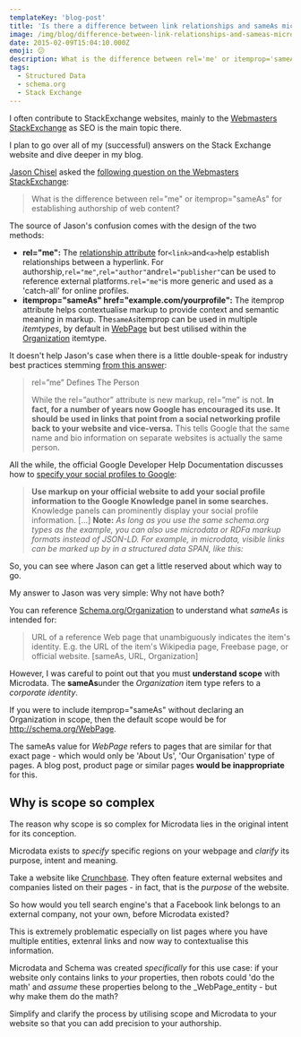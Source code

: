 ```yaml
---
templateKey: 'blog-post'
title: 'Is there a difference between link relationships and sameAs microdata?'
image: /img/blog/difference-between-link-relationships-and-sameas-microdata.png
date: 2015-02-09T15:04:10.000Z
emoji: 😕
description: What is the difference between rel='me' or itemprop='sameAs' for establishing authorship of web content? I answer Jason's question on the webmasters stack exchange and the importance of scope.
tags:
  - Structured Data
  - schema.org
  - Stack Exchange
---
```


I often contribute to StackExchange websites, mainly to the  [Webmasters StackExchange](http://webmasters.stackexchange.com/)  as SEO is the main topic there.

I plan to go over all of my (successful) answers on the Stack Exchange website and dive deeper in my blog.

[Jason Chisel](http://webmasters.stackexchange.com/users/49632/jason-chisel)  asked the  [following question on the Webmasters StackExchange](http://webmasters.stackexchange.com/questions/77009/should-i-use-rel-me-or-itemprop-sameas-when-linking-to-social-networks-like/77013#77013):

> What is the difference between rel="me" or itemprop="sameAs" for establishing authorship of web content?

The source of Jason's confusion comes with the design of the two methods:

-   **rel="me":**  The  [relationship attribute](http://www.w3.org/TR/html401/struct/links.html)  for`<link>`and`<a>`help establish relationships between a hyperlink. For authorship,`rel="me"`,`rel="author"`and`rel="publisher"`can be used to reference external platforms.`rel="me"`is more generic and used as a 'catch-all' for online profiles.
-   **itemprop="sameAs" href="example.com/yourprofile":**  The itemprop attribute helps contextualise markup to provide context and semantic meaning in markup. The`sameAs`itemprop can be used in multiple  _itemtypes_, by default in  [WebPage](http://schema.org/WebPage)  but best utilised within the  [Organization](http://schema.org/Organization)  itemtype.

It doesn't help Jason's case when there is a little double-speak for industry best practices stemming  [from this answer](http://webmasters.stackexchange.com/questions/18956/rel-author-and-rel-me-in-wordpress):

> rel=”me” Defines The Person
> 
> While the rel=”author” attribute is new markup, rel=”me” is not.  **In fact, for a number of years now Google has encouraged its use. It should be used in links that point from a social networking profile back to your website and vice-versa.**  This tells Google that the same name and bio information on separate websites is actually the same person.

All the while, the official Google Developer Help Documentation discusses how to  [specify your social profiles to Google](https://developers.google.com/structured-data/customize/social-profiles):

> **Use markup on your official website to add your social profile information to the Google Knowledge panel in some searches.**  Knowledge panels can prominently display your social profile information. [...] **Note:** _As long as you use the same schema.org types as the example, you can also use microdata or RDFa markup formats instead of JSON-LD. For example, in microdata, visible links can be marked up by in a structured data SPAN, like this:_

So, you can see where Jason can get a little reserved about which way to go.

My answer to Jason was very simple: Why not have both?

You can reference  [Schema.org/Organization](http://schema.org/Organization)  to understand what  _sameAs_  is intended for:

> URL of a reference Web page that unambiguously indicates the item's identity. E.g. the URL of the item's Wikipedia page, Freebase page, or official website. [sameAs, URL, Organization]

However, I was careful to point out that you must  **understand scope**  with Microdata. The  **sameAs**under the  _Organization_  item type refers to a  _corporate identity_.

If you were to include itemprop="sameAs" without declaring an Organization in scope, then the default scope would be for http://schema.org/WebPage.

The sameAs value for  _WebPage_  refers to pages that are similar for that exact page - which would only be 'About Us', 'Our Organisation' type of pages. A blog post, product page or similar pages  **would be inappropriate**  for this.

## Why is scope so complex

The reason why scope is so complex for Microdata lies in the original intent for its conception.

Microdata exists to  _specify_  specific regions on your webpage and  _clarify_  its purpose, intent and meaning.

Take a website like  [Crunchbase](https://www.crunchbase.com/). They often feature external websites and companies listed on their pages - in fact, that is the  _purpose_  of the website.

So how would you tell search engine's that a Facebook link belongs to an external company, not your own, before Microdata existed?

This is extremely problematic especially on list pages where you have multiple entities, extenral links and now way to contextualise this information.

Microdata and Schema was created  _specifically_  for this use case: if your website only contains links to  _your_  properties, then robots could 'do the math' and  _assume_  these properties belong to the  _WebPage_entity - but why make them do the math?

Simplify and clarify the process by utilising scope and Microdata to your website so that you can add precision to your authorship.